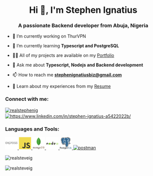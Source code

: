 <h1 align="center">Hi 👋, I'm Stephen Ignatius</h1>
<h3 align="center">A passionate Backend developer from Abuja, Nigeria</h3>

- 🔭 I’m currently working on ThurVPN
  
- 🌱 I’m currently learning **Typescript and PostgreSQL**

- 👨‍💻 All of my projects are available on my [Portfolio](https://myportfolio-gz6j.onrender.com/)

- 💬 Ask me about **Typescript, Nodejs and Backend development**

- 📫 How to reach me **stephenignatiusbiz@gmail.com**

- 📄 Learn about my experiences from my [Resume](https://docs.google.com/document/d/1cUeFrO6FpOs_xy_21zMiCJ_Dg6bHzg4Z3QiPd-OJePE)

<h3 align="left">Connect with me:</h3>
<p align="left">
<a href="https://twitter.com/realstephenig" target="blank"><img align="center" src="https://raw.githubusercontent.com/rahuldkjain/github-profile-readme-generator/master/src/images/icons/Social/twitter.svg" alt="realstephenig" height="30" width="40" /></a>
<a href="https://linkedin.com/in/https://www.linkedin.com/in/stephen-ignatius-a5422022b/" target="blank"><img align="center" src="https://raw.githubusercontent.com/rahuldkjain/github-profile-readme-generator/master/src/images/icons/Social/linked-in-alt.svg" alt="https://www.linkedin.com/in/stephen-ignatius-a5422022b/" height="30" width="40" /></a>
</p>

<h3 align="left">Languages and Tools:</h3>
<p align="left"> </a><a href="https://expressjs.com" target="_blank" rel="noreferrer"> <img src="https://raw.githubusercontent.com/devicons/devicon/master/icons/express/express-original-wordmark.svg" alt="express" width="40" height="40"/> </a> <a href="https://heroku.com" target="_blank" rel="noreferrer"> <a href="https://developer.mozilla.org/en-US/docs/Web/JavaScript" target="_blank" rel="noreferrer"> <img src="https://raw.githubusercontent.com/devicons/devicon/master/icons/javascript/javascript-original.svg" alt="javascript" width="40" height="40"/> </a> <a href="https://www.mongodb.com/" target="_blank" rel="noreferrer"> <img src="https://raw.githubusercontent.com/devicons/devicon/master/icons/mongodb/mongodb-original-wordmark.svg" alt="mongodb" width="40" height="40"/> </a> <a href="https://nodejs.org" target="_blank" rel="noreferrer"> <img src="https://raw.githubusercontent.com/devicons/devicon/master/icons/nodejs/nodejs-original-wordmark.svg" alt="nodejs" width="40" height="40"/> </a>  <a href="https://www.postgresql.org" target="_blank" rel="noreferrer"> <img src="https://raw.githubusercontent.com/devicons/devicon/master/icons/postgresql/postgresql-original-wordmark.svg" alt="postgresql" width="40" height="40"/> </a> <a href="https://postman.com" target="_blank" rel="noreferrer"> <img src="https://www.vectorlogo.zone/logos/getpostman/getpostman-icon.svg" alt="postman" width="40" height="40"/> </a> </p>

<p><img align="center" src="https://github-readme-stats.vercel.app/api/top-langs?username=realsteveig&show_icons=true&locale=en&layout=compact" alt="realsteveig" /></p>

<p><img align="center" src="https://github-readme-streak-stats.herokuapp.com/?user=realsteveig&" alt="realsteveig" /></p>
